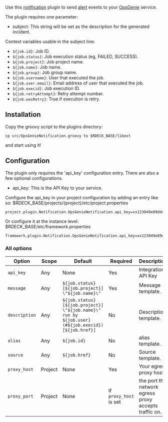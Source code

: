 Use this [notification](http://rundeck.org/docs/developer/notification-plugin-development.html)
plugin to send [alert](https://www.opsgenie.com/docs/web-api/alert-api#createAlertRequest)
events to your [OpsGenie](https://www.opsgenie.com) service.

The plugin requires one parameter:

* subject: This string will be set as the description for the generated incident.

Context variables usable in the subject line:

* `${job.id}`: Job ID.
* `${job.status}`: Job execution status (eg, FAILED, SUCCESS).
* `${job.project}`: Job project name.
* `${job.name}`: Job name.
* `${job.group}`: Job group name.
* `${job.username}`: User that executed the job.
* `${job.user.email}`: Email address of user that executed the job.
* `${job.execid}`: Job execution ID.
* `${job.retryAttempt}`: Retry attempt number.
* `${job.wasRetry}`: True if execution is retry.

## Installation

Copy the groovy script to the plugins directory:

    cp src/OpsGenieNotification.groovy to $RDECK_BASE/libext

and start using it!

## Configuration

The plugin only requires the 'api_key' configuration entry. There are also a few optional configurations.

* api_key: This is the API Key to your service.

Configure the api_key in your project configuration by
adding an entry like so: $RDECK_BASE/projects/{project}/etc/project.properties

    project.plugin.Notification.OpsGenieNotification.api_key=xx123049e89dd45f28ce35467a08577yz

Or configure it at the instance level: $RDECK_BASE/etc/framework.properties

    framework.plugin.Notification.OpsGenieNotification.api_key=xx123049e89dd45f28ce35467a08577yz


### All options

|Option|Scope|Default|Required|Description|
|-|-|-|-|-|
|`api_key`|Any|None|Yes|Integration API Key|
|`message`|Any|`${job.status} [${job.project}] \"${job.name}\"`|Yes|Message template.|
|`description`|Any|`${job.status} [${job.project}] \"${job.name}\" run by ${job.user} (#${job.execid}) [${job.href}]`|No|Description template.|
|`alias`|Any|`${job.id}`|No|alias template.|
|`source`|Any|`${job.href}`|No|Source template.|
|`proxy_host`|Project|None|Yes|Your egress proxy host.|
|`proxy_port`|Project|None|If `proxy_host` is set|the port the network egress proxy accepts traffic on.|
